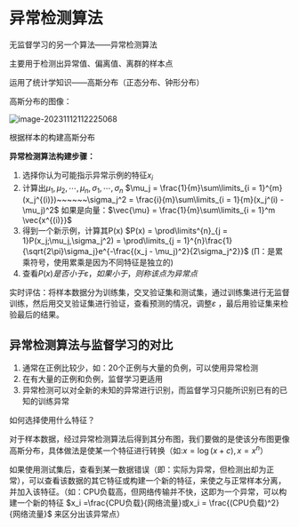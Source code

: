 # **异常检测算法**

无监督学习的另一个算法——异常检测算法

主要用于检测出异常值、偏离值、离群的样本点

运用了统计学知识——高斯分布（正态分布、钟形分布）

高斯分布的图像：

![image-20231112112225068](C:\Users\CooKu\AppData\Roaming\Typora\typora-user-images\image-20231112112225068.png)

根据样本的构建高斯分布



**异常检测算法构建步骤：**

1. 选择你认为可能指示异常示例的特征$x_i$
2. 计算出$\mu_1,\mu_2,\cdots,\mu_n,\sigma_1,\cdots,\sigma_n$
   $\mu_j = \frac{1}{m}\sum\limits_{i = 1}^{m}(x_j^{(i)})~~~~~~\sigma_j^2 = \frac{i}{m}\sum\limits_{i = 1}{m}(x_j^(i) - \mu_j)^2$ 
   如果是向量：$\vec{\mu} = \frac{1}{m}\sum\limits_{i = 1}^m \vec{x^{(i)}}$
3. 得到一个新示例，计算其P(x)
   $P(x) = \prod\limits^{n}_{j = 1}P(x_j;\mu_j,\sigma_j^2) = \prod\limits_{j = 1}^{n}\frac{1}{\sqrt{2\pi}\sigma_j}e^{-\frac{(x_j - \mu_j)^2}{2\sigma_j^2}}$ 
   ($\prod$：是累乘符号，使用累乘是因为不同特征是独立的)
4. 查看$P(x)是否小于\varepsilon，如果小于，则称该点为异常点$ 

实时评估：将样本数据分为训练集，交叉验证集和测试集，通过训练集进行无监督训练，然后用交叉验证集进行验证，查看预测的情况，调整$\varepsilon$ ，最后用验证集来检验最后的结果。





## 异常检测算法与监督学习的对比

1. 通常在正例比较少，如：20个正例与大量的负例，可以使用异常检测
2. 在有大量的正例和负例，监督学习更适用
3. 异常检测可以对全新的未知的异常进行识别，而监督学习只能所识别已有的已知的训练异常

如何选择使用什么特征？

对于样本数据，经过异常检测算法后得到其分布图，我们要做的是使该分布图更像高斯分布，具体做法是使某一个特征进行转换（如:$x = \log(x + c),x = x^n$）

如果使用测试集后，查看到某一数据错误（即：实际为异常，但检测出却为正常），可以查看该数据的其它特征或构建一个新的特征，来使之与正常样本分离，并加入该特征。（如：CPU负载高，但网络传输并不快，这即为一个异常，可以构建一个新的特征 $x_i =\frac{CPU负载}{网络流量}或x_i = \frac{(CPU负载)^2}{网络流量}$   来区分出该异常点）

